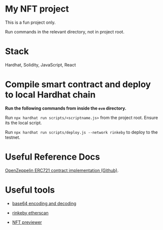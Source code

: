 # My NFT project

This is a fun project only.

Run commands in the relevant directory, not in project root.

# Stack

Hardhat, Solidity, JavaScript, React

# Compile smart contract and deploy to local Hardhat chain

**Run the following commands from inside the `evm` directory.**

Run `npx hardhat run scripts/<scriptname.js>` from the project root. Ensure its the local script.

Run `npx hardhat run scripts/deploy.js --network rinkeby` to deploy to the testnet.

# Useful Reference Docs

[OpenZeppelin ERC721 contract implementation (Github)](https://github.com/OpenZeppelin/openzeppelin-contracts/blob/master/contracts/token/ERC721/ERC721.sol).

# Useful tools

- [base64 encoding and decoding](https://www.utilities-online.info/base64)

- [rinkeby etherscan](https://rinkeby.etherscan.io/)

- [NFT previewer](https://nftpreview.0xdev.codes/)
